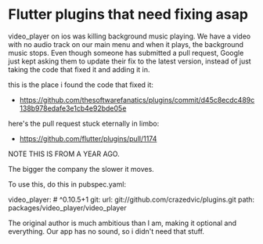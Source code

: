 # Flutter plugins that need fixing asap


video_player on ios was killing background music playing.  We have a video with no audio track on our main menu and when it plays, the background music stops.  Even though someone has submitted a pull request, Google just kept asking them to update their fix to the latest version, instead of just taking the code that fixed it and adding it in.

this is the place i found the code that fixed it:
- https://github.com/thesoftwarefanatics/plugins/commit/d45c8ecdc489c138b978edafe3e1cb4e92bde05e

here's the pull request stuck eternally in limbo:
- https://github.com/flutter/plugins/pull/1174

NOTE THIS IS FROM A YEAR AGO.

The bigger the company the slower it moves.

To use this, do this in pubspec.yaml:

video_player: # ^0.10.5+1
    git:
      url: git://github.com/crazedvic/plugins.git
      path: packages/video_player/video_player

The original author is much ambitious than I am, making it optional and everything.  Our app has no sound, so i didn't need that stuff.
